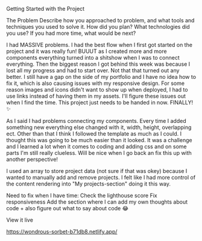 Getting Started with the Project

The Problem Describe how you approached to problem, and what tools and techniques you used to solve it. How did you plan? What technologies did you use? If you had more time, what would be next?

I had MASSIVE problems. I had the best flow when I first got started on the project and it was really fun! BUUUT as I created more and more components everything turned into a shitshow when I was to connect everything. Then the biggest reason I got behind this week was because I lost all my progress and had to start over. Not that that turned out any better. I still have a gap on the side of my portfolio and I have no idea how to fix it, which is also causing issues with my responsive design. For some reason images and icons didn't want to show up when deployed, I had to use links instead of having them in my assets. I'll figure these issues out when I find the time. This project just needs to be handed in now. FINALLY! ✨

As I said I had problems connecting my components. Every time I added something new everything else changed with it, width, height, overlapping ect.
Other than that I think I followed the template as much as I could. I thought this was going to be much easier than it looked. It was a challenge and I learned a lot when it comes to coding and adding css and on some parts I'm still really clueless. Will be nice when I go back an fix this up with another perspective!

I used an array to store project data (not sure if that was okey) because I wanted to manually add and remove projects. I felt like I had more control of the content rendering into "My projects-section" doing it this way.

Need to fix when I have time:
Check the lighthouse score
Fix responsiveness
Add the section where I can add my own thoughts about code + also figure out what to say about code 😂

View it live

https://wondrous-sorbet-b71db8.netlify.app/
